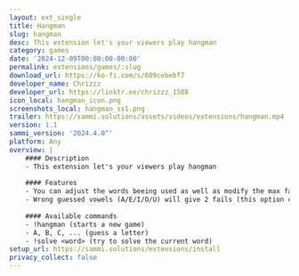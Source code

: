 ```yaml
---
layout: ext_single
title: Hangman
slug: hangman
desc: This extension let's your viewers play hangman
category: games
date: '2024-12-09T00:00:00-00:00'
permalink: extensions/games/:slug
download_url: https://ko-fi.com/s/609cebebf7
developer_name: Chrizzz
developer_url: https://linktr.ee/chrizzz_1508
icon_local: hangman_icon.png
screenshots_local: hangman_ss1.png
trailer: https://sammi.solutions/assets/videos/extensions/hangman.mp4
version: 1.1
sammi_version: '2024.4.0^'
platform: Any
overview: |
    #### Description
    - This extension let's your viewers play hangman
    
    #### Features
    - You can adjust the words beeing used as well as modify the max fails until a game over (7 - 10).
    - Wrong guessed vowels (A/E/I/O/U) will give 2 fails (this option can be turned off in the settings menu).
    
    #### Available commands
    - !hangman (starts a new game)
    - A, B, C, ... (guess a letter)
    - !solve <word> (try to solve the current word)
setup_url: https://sammi.solutions/extensions/install
privacy_collect: false
---
```

